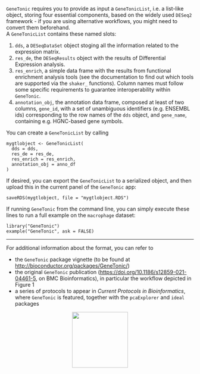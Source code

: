 `GeneTonic` requires you to provide as input a `GeneTonicList`, i.e. a list-like object, storing four essential components, based on the widely used `DESeq2` framework - if you are using alternative workflows, you might need to convert them beforehand.  
A `GeneTonicList` contains these named slots:

1. `dds`, a `DESeqDataSet` object stoging all the information related to the expression matrix.
2. `res_de`, the `DESeqResults` object with the results of Differential Expression analysis.
3. `res_enrich`, a simple data frame with the results from functional enrichment analysis tools (see the documentation to find out which tools are supported via the `shaker_` functions). Column names must follow some specific requirements to guarantee interoperability within `GeneTonic`.
4. `annotation_obj`, the annotation data frame, composed at least of two columns, `gene_id`, with a set of unambiguous identifiers (e.g. ENSEMBL ids) corresponding to the row names of the `dds` object, and `gene_name`, containing e.g. HGNC-based gene symbols. 

You can create a `GeneTonicList` by calling

```
mygtlobject <- GeneTonicList(
  dds = dds,
  res_de = res_de,
  res_enrich = res_enrich,
  annotation_obj = anno_df
)
```

If desired, you can export the `GeneTonicList` to a serialized object, and then upload this in the current panel of the `GeneTonic` app:

```
saveRDS(mygtlobject, file = "mygtlobject.RDS")
```

If running `GeneTonic` from the command line, you can simply execute these lines to run a full example on the `macrophage` dataset:

```
library("GeneTonic")
example("GeneTonic", ask = FALSE)
```


<hr>

For additional information about the format, you can refer to

* the `GeneTonic` package vignette (to be found at http://bioconductor.org/packages/GeneTonic/)
* the original `GeneTonic` publication (https://doi.org/10.1186/s12859-021-04461-5, on BMC Bioinformatics), in particular the workflow depicted in Figure 1
* a series of protocols to appear in *Current Protocols in Bioinformatics*, where `GeneTonic` is featured, together with the `pcaExplorer` and `ideal` packages

<div align="center">
<img src="GeneTonic/GeneTonic.png" alt="" width="150" />
</div>
